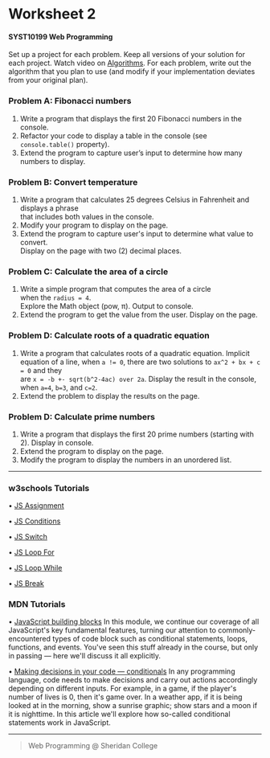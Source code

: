 # Worksheet 2

#### SYST10199 Web Programming

Set up a project for each problem. Keep all versions of your solution for each project.
Watch video on [Algorithms](https://youtu.be/6hfOvs8pY1k). For each problem, write out the
algorithm that you plan to use (and modify if your implementation deviates from your original
plan).

### Problem A: Fibonacci numbers

1. Write a program that displays the first 20 Fibonacci numbers in the console.
2. Refactor your code to display a table in the console (see `console.table()` property).
3. Extend the program to capture user’s input to determine how many numbers to display.

### Problem B: Convert temperature

1. Write a program that calculates 25 degrees Celsius in Fahrenheit and displays a phrase\
   that includes both values in the console.
2. Modify your program to display on the page.
3. Extend the program to capture user's input to determine what value to convert.\
   Display on the page with two (2) decimal places.

### Problem C: Calculate the area of a circle

1. Write a simple program that computes the area of a circle \
   when the `radius = 4`.\
   Explore the Math object (pow, π). Output to console.
2. Extend the program to get the value from the user. Display on the page.

### Problem D: Calculate roots of a quadratic equation

1. Write a program that calculates roots of a quadratic equation. Implicit equation of a line,
   when `a != 0`, there are two solutions to `ax^2 + bx + c = 0` and they\
   are `x = -b +- sqrt(b^2-4ac) over 2a`. Display the result in the console,\
   when `a=4`, `b=3`, and `c=2`.
2. Extend the problem to display the results on the page.

### Problem D: Calculate prime numbers

1. Write a program that displays the first 20 prime numbers (starting with 2). Display in console.
2. Extend the program to display on the page.
3. Modify the program to display the numbers in an unordered list.

---

### w3schools Tutorials

&bull; <a href="https://www.w3schools.com/js/js_assignment.asp" target="_blank">JS Assignment</a>

&bull; <a target="_blank" href="https://www.w3schools.com/js/js_if_else.asp">JS Conditions</a>

&bull; <a target="_blank" href="https://www.w3schools.com/js/js_switch.asp">JS Switch</a>

&bull; <a target="_blank" href="https://www.w3schools.com/js/js_loop_for.asp">JS Loop For</a>

&bull; <a target="_blank" href="https://www.w3schools.com/js/js_loop_while.asp">JS Loop While</a>

&bull; <a target="_blank" href="https://www.w3schools.com/js/js_break.asp">JS Break</a>

### MDN Tutorials

&bull; [JavaScript building blocks](https://developer.mozilla.org/en-US/docs/Learn/JavaScript/Building_blocks)
In this module, we continue our coverage of all JavaScript's key fundamental features, turning our attention to commonly-encountered types of code block such as conditional statements, loops, functions, and events. You've seen this stuff already in the course, but only in passing — here we'll discuss it all explicitly.

&bull; [Making decisions in your code — conditionals](https://developer.mozilla.org/en-US/docs/Learn/JavaScript/Building_blocks/conditionals)
In any programming language, code needs to make decisions and carry out actions accordingly depending on different inputs. For example, in a game, if the player's number of lives is 0, then it's game over. In a weather app, if it is being looked at in the morning, show a sunrise graphic; show stars and a moon if it is nighttime. In this article we'll explore how so-called conditional statements work in JavaScript.

---

> Web Programming @ Sheridan College
